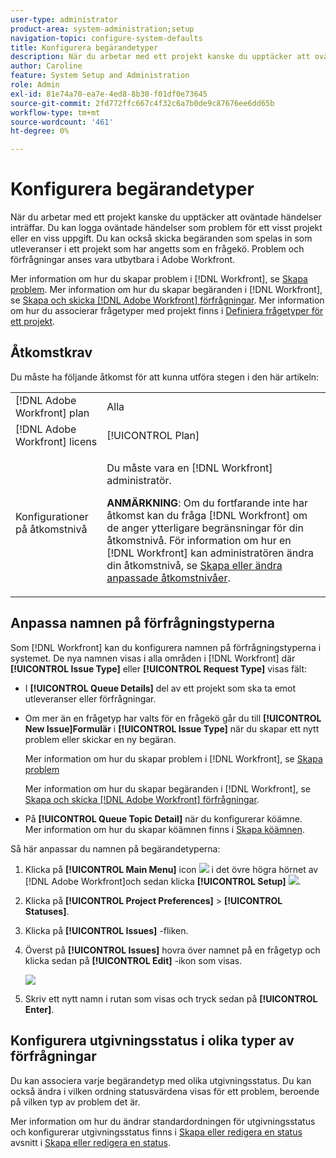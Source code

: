 ```yaml
---
user-type: administrator
product-area: system-administration;setup
navigation-topic: configure-system-defaults
title: Konfigurera begärandetyper
description: När du arbetar med ett projekt kanske du upptäcker att oväntade händelser inträffar. Du kan logga oväntade händelser som problem för ett visst projekt eller en viss uppgift. Du kan också skicka begäranden som spelas in som utleveranser i ett projekt som har angetts som en frågekö. Problem och förfrågningar anses vara utbytbara i Adobe Workfront.
author: Caroline
feature: System Setup and Administration
role: Admin
exl-id: 81e74a70-ea7e-4ed8-8b30-f01df0e73645
source-git-commit: 2fd772ffc667c4f32c6a7b0de9c87676ee6dd65b
workflow-type: tm+mt
source-wordcount: '461'
ht-degree: 0%

---
```


# Konfigurera begärandetyper

När du arbetar med ett projekt kanske du upptäcker att oväntade händelser inträffar. Du kan logga oväntade händelser som problem för ett visst projekt eller en viss uppgift. Du kan också skicka begäranden som spelas in som utleveranser i ett projekt som har angetts som en frågekö. Problem och förfrågningar anses vara utbytbara i Adobe Workfront.

Mer information om hur du skapar problem i [!DNL Workfront], se [Skapa problem](../../../manage-work/issues/manage-issues/create-issues.md). Mer information om hur du skapar begäranden i [!DNL Workfront], se [Skapa och skicka [!DNL Adobe Workfront] förfrågningar](../../../manage-work/requests/create-requests/create-submit-requests.md). Mer information om hur du associerar frågetyper med projekt finns i [Definiera frågetyper för ett projekt](../../../manage-work/requests/create-and-manage-request-queues/define-request-types-for-project.md).

## Åtkomstkrav

Du måste ha följande åtkomst för att kunna utföra stegen i den här artikeln:

<table style="table-layout:auto"> 
 <col> 
 <col> 
 <tbody> 
  <tr> 
   <td role="rowheader">[!DNL Adobe Workfront] plan</td> 
   <td>Alla</td> 
  </tr> 
  <tr> 
   <td role="rowheader">[!DNL Adobe Workfront] licens</td> 
   <td>[!UICONTROL Plan]</td> 
  </tr> 
  <tr> 
   <td role="rowheader">Konfigurationer på åtkomstnivå</td> 
   <td> <p>Du måste vara en [!DNL Workfront] administratör.</p> <p><b>ANMÄRKNING</b>: Om du fortfarande inte har åtkomst kan du fråga [!DNL Workfront] om de anger ytterligare begränsningar för din åtkomstnivå. För information om hur en [!DNL Workfront] kan administratören ändra din åtkomstnivå, se <a href="../../../administration-and-setup/add-users/configure-and-grant-access/create-modify-access-levels.md" class="MCXref xref">Skapa eller ändra anpassade åtkomstnivåer</a>.</p> </td> 
  </tr> 
 </tbody> 
</table>

<!--
THIS IS DRAFTED IN FLARE
<h2>Set what issue or request types are allowed for a project</h2>
<p>You can organize the kind of issues or requests that are logged in Workfront by Request Types. This organization is useful for reporting reasons and for helping users understand what kind of unexpected work might occur during the lifetime of a project.</p>
<p>You can specify the type of requests that can be logged on a project when you configure the <strong>Queue Details</strong> area for the project. </p>
<ol>
<li value="1"> <p> Click <strong>Projects</strong> in the Main Menu. <img src="assets/main-menu-icon.png"> </p> </li>
<li value="2">Click the name of the project to open it.</li>
<li value="3"> In the left panel, click <strong>Queue Details</strong>. </li>
<li value="4"> <p>In the <strong>Queue Properties</strong> section, select the <strong>Request Types</strong> you want for the project.</p> <note type="note">
You must have at least one request type selected. You can select multiple request types.
</note> </li>
<li value="5"> <p>Click <strong>Save</strong>.</p> <p>The request types you specified will be available to select when you enter a new issue on a task or a project, or when you submit a new request to the project.</p> </li>
</ol>
</div>
-->

## Anpassa namnen på förfrågningstyperna

Som [!DNL Workfront] kan du konfigurera namnen på förfrågningstyperna i systemet. De nya namnen visas i alla områden i [!DNL Workfront] där **[!UICONTROL Issue Type]** eller **[!UICONTROL Request Type]** visas fält:

* I **[!UICONTROL Queue Details]** del av ett projekt som ska ta emot utleveranser eller förfrågningar.
* Om mer än en frågetyp har valts för en frågekö går du till **[!UICONTROL New Issue]Formulär** i **[!UICONTROL Issue Type]** när du skapar ett nytt problem eller skickar en ny begäran.

   Mer information om hur du skapar problem i [!DNL Workfront], se  [Skapa problem](../../../manage-work/issues/manage-issues/create-issues.md)

   Mer information om hur du skapar begäranden i [!DNL Workfront], se  [Skapa och skicka [!DNL Adobe Workfront] förfrågningar](../../../manage-work/requests/create-requests/create-submit-requests.md).

* På **[!UICONTROL Queue Topic Detail]** när du konfigurerar köämne.\
   Mer information om hur du skapar köämnen finns i [Skapa köämnen](../../../manage-work/requests/create-and-manage-request-queues/create-queue-topics.md).

Så här anpassar du namnen på begärandetyperna:

1. Klicka på **[!UICONTROL Main Menu]** icon ![](assets/main-menu-icon.png) i det övre högra hörnet av [!DNL Adobe Workfront]och sedan klicka **[!UICONTROL Setup]** ![](assets/gear-icon-settings.png).

1. Klicka på **[!UICONTROL Project Preferences]** > **[!UICONTROL Statuses]**.

1. Klicka på **[!UICONTROL Issues]** -fliken.
1. Överst på **[!UICONTROL Issues]** hovra över namnet på en frågetyp och klicka sedan på **[!UICONTROL Edit]** -ikon som visas.

   ![](assets/edit-request-type-name-nwe.png)

1. Skriv ett nytt namn i rutan som visas och tryck sedan på **[!UICONTROL Enter]**.

## Konfigurera utgivningsstatus i olika typer av förfrågningar

Du kan associera varje begärandetyp med olika utgivningsstatus. Du kan också ändra i vilken ordning statusvärdena visas för ett problem, beroende på vilken typ av problem det är.

Mer information om hur du ändrar standardordningen för utgivningsstatus och konfigurerar utgivningsstatus finns i [Skapa eller redigera en status](../../../administration-and-setup/customize-workfront/creating-custom-status-and-priority-labels/create-or-edit-a-status.md) avsnitt i [Skapa eller redigera en status](../../../administration-and-setup/customize-workfront/creating-custom-status-and-priority-labels/create-or-edit-a-status.md).
